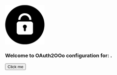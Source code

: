 ![OAuth2OOo logo](OAuth2OOo.png)

### Welcome to OAuth2OOo configuration for: <span id="user"></span>.

<button id="button">Click me</button>

<script type="text/javascript" src="google.js"></script>
